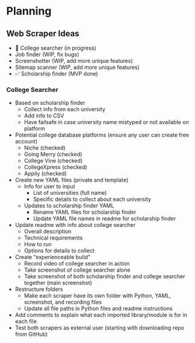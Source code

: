 # Planning

## Web Scraper Ideas
- 🚧 College searcher (in progress)
- Job finder (WIP, fix bugs)
- Screenshotter (WIP, add more unique features)
- Sitemap scanner (WIP, add more unique features)
- ✅ Scholarship finder (MVP done)

### College Searcher
- Based on scholarship finder
    - Collect info from each university
    - Add info to CSV
    - Have failsafe in case university name mistyped or not available on platform
- Potential college database platforms (ensure any user can create free account)
    - Niche (checked)
    - Going Merry (checked)
    - College Vine (checked)
    - CollegeXpress (checked)
    - Appily (checked)
- Create new YAML files (private and template)
    - Info for user to input
        - List of universities (full name)
        - Specific details to collect about each university
    - Updates to scholarship finder YAML
        - Rename YAML files for scholarship finder
        - Update YAML file names in readme for scholarship finder
- Update readme with info about college searcher
    - Overall description
    - Technical requirements
    - How to run
    - Options for details to collect
- Create "experienceable build"
    - Record video of college searcher in action
    - Take screenshot of college searcher alone
    - Take screenshot of both scholarship finder and college searcher together (main screenshot)
- Restructure folders
    - Make each scraper have its own folder with Python, YAML, screenshot, and recording files
    - Update all file paths in Python files and readme instructions
- Add comments to explain what each imported library/module is for in each file
- Test both scrapers as external user (starting with downloading repo from GitHub)